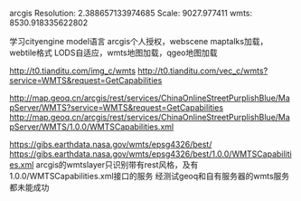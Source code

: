 arcgis
Resolution: 2.388657133974685
Scale: 9027.977411
wmts:
<ScaleDenominator>8530.918335622802</ScaleDenominator>

学习cityengine model语言
arcgis个人授权，webscene
maptalks加载，webtile格式
LODS自适应，wmts地图加载，qgeo地图加载

http://t0.tianditu.com/img_c/wmts
http://t0.tianditu.com/vec_c/wmts?service=WMTS&request=GetCapabilities

http://map.geoq.cn/arcgis/rest/services/ChinaOnlineStreetPurplishBlue/MapServer/WMTS?service=WMTS&request=GetCapabilities
http://map.geoq.cn/arcgis/rest/services/ChinaOnlineStreetPurplishBlue/MapServer/WMTS/1.0.0/WMTSCapabilities.xml

https://gibs.earthdata.nasa.gov/wmts/epsg4326/best/
https://gibs.earthdata.nasa.gov/wmts/epsg4326/best/1.0.0/WMTSCapabilities.xml
arcgis的wmtslayer只识别带有rest风格，及有1.0.0/WMTSCapabilities.xml接口的服务
经测试geoq和自有服务器的wmts服务都未能成功
